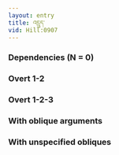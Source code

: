 ```yaml
---
layout: entry
title: འདྲུད་
vid: Hill:0907
---
```

### Dependencies (N = 0)


### Overt 1-2


### Overt 1-2-3


### With oblique arguments


### With unspecified obliques
